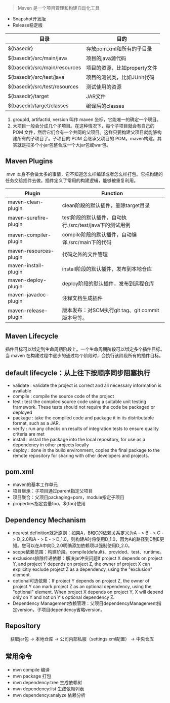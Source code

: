 > Maven 是一个项目管理和构建自动化工具

- Snapshot开发版
- Release稳定版 

| **目录**                      | **目的**                        |
| ----------------------------- | ------------------------------- |
| ${basedir}                    | 存放pom.xml和所有的子目录      |
| ${basedir}/src/main/java      | 项目的java源代码               |
| ${basedir}/src/main/resources | 项目的资源，比如property文件 |
| ${basedir}/src/test/java      | 项目的测试类，比如JUnit代码  |
| ${basedir}/src/test/resources | 测试使用的资源                  |
| ${basedir}/target             | JAR文件                        |
| ${basedir}/target/classes     | 编译后的classes               |

1. groupId, artifactId, version 叫作 maven 坐标，它能唯一的确定一个项目。
2. 大项目一般会分成几个子项目。在这种情况下，每个子项目就会有自己的 POM 文件，然后它们会有一个共同的父项目。这样只要构建父项目就能够构建所有的子项目了。子项目的 POM 会继承父项目的 POM。maven构建，其实就是把多个小jar包整合成一个大jar包或war包。

## Maven Plugins

​     mvn 本身不会做太多的事情，它不知道怎么样编译或者怎么样打包。它把构建的任务交给插件去做。插件定义了常用的构建逻辑，能够被重复利用。

| Plugin                | Function                                                |
| -------------------- | ------------------------------------------------------ |
| maven-clean-plugin | clean阶段的默认插件，删除target目录 |
| maven-surefire-plugin | test阶段的默认插件，自动执行./src/test/java下的测试用例 |
| maven-compiler-plugin | compile阶段的默认插件，自动编译./src/main下的代码 |
| maven-resources-plugin | 代码之外的文件管理 |
| maven-install-plugin | install阶段的默认插件，发布到本地仓库 |
| maven-deploy-plugin | deploy阶段的默认插件，发布到远程仓库 |
| maven-javadoc-plugin | 注释文档生成插件 |
| maven-release-plugin | 版本发布：对SCM执行git tag、git commit版本号等。 |

## Maven Lifecycle

​     插件目标可以绑定到生命周期阶段上。一个生命周期阶段可以绑定多个插件目标。当 maven 在构建过程中逐步的通过每个阶段时，会执行该阶段所有的插件目标。

## default lifecycle：从上往下按顺序同步阻塞执行
- validate : validate the project is correct and all necessary information is available
- compile : compile the source code of the project
- test : test the compiled source code using a suitable unit testing framework. These tests should not require the code be packaged or deployed
- package : take the compiled code and package it in its distributable format, such as a JAR.
- verify : run any checks on results of integration tests to ensure quality criteria are met
- install : install the package into the local repository, for use as a dependency in other projects locally
- deploy : done in the build environment, copies the final package to the remote repository for sharing with other developers and projects.

## pom.xml
- maven的基本工作单元
- 项目继承：子项目通过parent指定父项目
- 项目聚合：父项目packaging=pom，module指定子项目
- properties指定变量foo，${foo}使用

## Dependency Mechanism
- nearest definition就近原则：如果A，B和C的依赖关系定义为A - > B - > C - > D_2.0和A - > E - > D_1.0，则构建A时将使用D_1.0，因为A的路径到D到E更短。您可以在A中向D_2.0明确添加依赖项以强制使用D_2.0。
- scope依赖范围：构建阶段。compile(default)、provided、test、runtime。
- exclusions排除传递依赖：解决jar冲突问题If project X depends on project Y, and project Y depends on project Z, the owner of project X can explicitly exclude project Z as a dependency, using the "exclusion" element.
- optional可选依赖：If project Y depends on project Z, the owner of project Y can mark project Z as an optional dependency, using the "optional" element. When project X depends on project Y, X will depend only on Y and not on Y's optional dependency Z.
- Dependency Management依赖管理：父项目dependencyManagement指定version，子项目dependency省略version。

## Repository
    获取jar包 -> 本地仓库 -> 公司内部私服（settings.xml配置） -> 中央仓库

## 常用命令
- mvn compile 编译
- mvn package 打包
- mvn dependency:tree 生成依赖树
- mvn dependency:list 生成依赖列表
- mvn dependency:analyze 依赖分析
